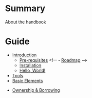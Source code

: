 # Summary

[About the handbook](./about.md)

# Guide

- [Introduction](./introduction/README.md)
  - [Pre-requisites](./introduction/prerequisites.md)
  \<!-- - [Roadmap](./introduction/roadmap.md) -->
  - [Installation](./introduction/installation.md)
  - [Hello, World!](./introduction/hello_world.md)
- [Tools](./tools.md)
- [Basic Elements](./basic_elements.md)
<!-- - [Structured Programming](./structured_programming/README.md) -->
  <!-- - [Sequence](./structured_programming/sequence.md) -->
  <!-- - [Decision](./structured_programming/decision.md) -->
  <!-- - [Repetition](./structured_programming/repetition.md) -->
  <!-- - [Functions](./structured_programming/functions.md) -->
- [Ownership & Borrowing](./ownership_and_borrowing.md)
<!-- - [Types & Traits](./types_and_traits.md) -->
<!-- - [Generic Code](./generics.md) -->
<!-- - [Project's Structure](./project_structure.md) -->
<!-- - [Functional Programming](./functional_programming.md) -->

<!-- # Advanced Topics -->

<!-- - [Advanced Topics](./advanced_topics.md) -->

<!-- # Training Projects -->

<!-- - [Training Projects](./training_projects.md) -->

